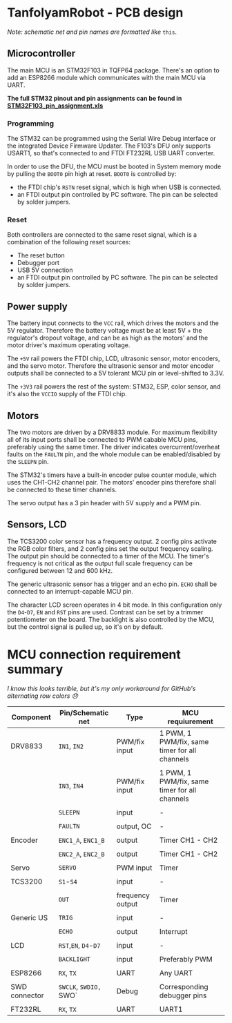 # TanfolyamRobot - PCB design

_Note: schematic net and pin names are formatted like_ `this`.

## Microcontroller

The main MCU is an STM32F103 in TQFP64 package. There's an option to add an ESP8266 module which communicates with the main MCU via UART.

**The full STM32 pinout and pin assignments can be found in [STM32F103_pin_assignment.xls](STM32F103_pin_assignment.xls)**

### Programming

The STM32 can be programmed using the Serial Wire Debug interface or the integrated Device Firmware Updater. The F103's DFU only supports USART1, so that's connected to and FTDI FT232RL USB UART converter.

In order to use the DFU, the MCU must be booted in System memory mode by pulling the `BOOT0` pin high at reset.
`BOOT0` is controlled by:
 * the FTDI chip's `RSTN` reset signal, which is high when USB is connected.
 * an FTDI output pin controlled by PC software. The pin can be selected by solder jumpers.


### Reset

Both controllers are connected to the same reset signal, which is a combination of the following reset sources:
 * The reset button
 * Debugger port
 * USB 5V connection
 * an FTDI output pin controlled by PC software. The pin can be selected by solder jumpers.

## Power supply

The battery input connects to the `VCC` rail, which drives the motors and the 5V regulator. Therefore the battery voltage must be at least 5V + the regulator's dropout voltage, and can be as high as the motors' and the motor driver's maximum operating voltage.

The `+5V` rail powers the FTDI chip, LCD, ultrasonic sensor, motor encoders, and the servo motor. Therefore the ultrasonic sensor and motor encoder outputs shall be connected to a 5V tolerant MCU pin or level-shifted to 3.3V.

The `+3V3` rail powers the rest of the system: STM32, ESP, color sensor, and it's also the `VCCIO` supply of the FTDI chip.


## Motors

The two motors are driven by a DRV8833 module. For maximum flexibility all of its input ports shall be connected to PWM cabable MCU pins, preferably using the same timer. The driver indicates overcurrent/overheat faults on the `FAULTN` pin, and the whole module can be enabled/disabled by the `SLEEPN` pin.

The STM32's timers have a built-in encoder pulse counter module, which uses the CH1-CH2 channel pair. The motors' encoder pins therefore shall be connected to these timer channels.

The servo output has a 3 pin header with 5V supply and a PWM pin.


## Sensors, LCD

The TCS3200 color sensor has a frequency output. 2 config pins activate the RGB color filters, and 2 config pins set the output frequency scaling. The output pin should be connected to a timer of the MCU. The timer's frequency is not critical as the output full scale frequency can be configured between 12 and 600 kHz.

The generic ultrasonic sensor has a trigger and an echo pin. `ECHO` shall be connected to an interrupt-capable MCU pin.

The character LCD screen operates in 4 bit mode. In this configuration only the `D4`-`D7`, `EN` and `RST` pins are used. Contrast can be set by a trimmer potentiometer on the board. The backlight is also controlled by the MCU, but the control signal is pulled up, so it's on by default.

# MCU connection requirement summary

_I know this looks terrible, but it's my only workaround for GitHub's alternating row colors :disappointed:_

| Component     | Pin/Schematic net      | Type             | MCU requiurement                              |
|---------------|------------------------|------------------|-----------------------------------------------|
| DRV8833       | `IN1`, `IN2`           | PWM/fix input    | 1 PWM, 1 PWM/fix, same timer for all channels |
|||||
|               | `IN3`, `IN4`           | PWM/fix input    | 1 PWM, 1 PWM/fix, same timer for all channels |
|||||
|               | `SLEEPN`               | input            | -                                             |
|||||
|               | `FAULTN`               | output, OC       | -                                             |
|||||
| Encoder       | `ENC1_A`, `ENC1_B`     | output           | Timer CH1 - CH2                               |
|||||
|               | `ENC2_A`, `ENC2_B`     | output           | Timer CH1 - CH2                               |
|||||
| Servo         | `SERVO`                | PWM input        | Timer                                         |
|||||
| TCS3200       | `S1`-`S4`              | input            | -                                             |
|||||
|               | `OUT`                  | frequency output | Timer                                         |
|||||
| Generic US    | `TRIG`                 | input            | -                                             |
|||||
|               | `ECHO`                 | output           | Interrupt                                     |
|||||
| LCD           | `RST`,`EN`, `D4`-`D7`  | input            | -                                             |
|||||
|               | `BACKLIGHT`            | input            | Preferably PWM                                |
|||||
| ESP8266       | `RX`, `TX`             | UART             | Any UART                                      |
|||||
| SWD connector | `SWCLK`, `SWDIO, `SWO` | Debug            | Corresponding debugger pins                   |
|||||
| FT232RL       | `RX`, `TX`             | UART             | UART1                                         |






